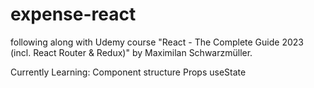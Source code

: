 # expense-react
 following along with Udemy course "React - The Complete Guide 2023 (incl. React Router & Redux)" by Maximilan Schwarzmüller.

 Currently Learning:
 Component structure
 Props
 useState


